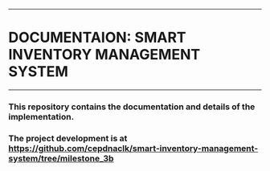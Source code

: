 ___
# DOCUMENTAION: SMART INVENTORY MANAGEMENT SYSTEM
___

### This repository contains the documentation and details of the implementation. <br>
### The project development is at https://github.com/cepdnaclk/smart-inventory-management-system/tree/milestone_3b

